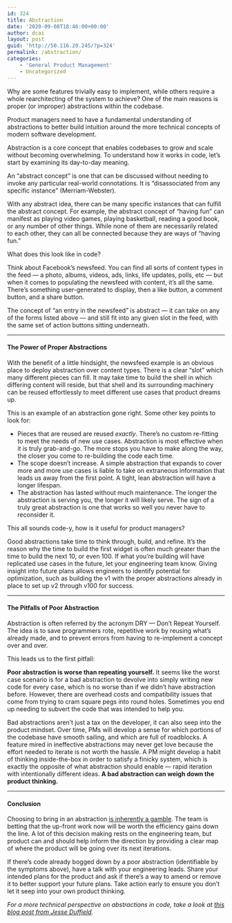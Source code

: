 ```yaml
---
id: 324
title: Abstraction
date: '2020-09-08T18:46:00+00:00'
author: dcai
layout: post
guid: 'http://50.116.20.245/?p=324'
permalink: /abstraction/
categories:
    - 'General Product Management'
    - Uncategorized
---
```


Why are some features trivially easy to implement, while others require a whole rearchitecting of the system to achieve? One of the main reasons is proper (or improper) abstractions within the codebase.

Product managers need to have a fundamental understanding of abstractions to better build intuition around the more technical concepts of modern software development.

Abstraction is a core concept that enables codebases to grow and scale without becoming overwhelming. To understand how it works in code, let’s start by examining its day-to-day meaning.

An “abstract concept” is one that can be discussed without needing to invoke any particular real-world connotations. It is “disassociated from any specific instance” (Merriam-Webster).

With any abstract idea, there can be many specific instances that can fulfill the abstract concept. For example, the abstract concept of “having fun” can manifest as playing video games, playing basketball, reading a good book, or any number of other things. While none of them are necessarily related to each other, they can all be connected because they are ways of “having fun.”

What does this look like in code?

Think about Facebook’s newsfeed. You can find all sorts of content types in the feed — a photo, albums, videos, ads, links, life updates, polls, etc — but when it comes to populating the newsfeed with content, it’s all the same. There’s something user-generated to display, then a like button, a comment button, and a share button.

The concept of “an entry in the newsfeed” is abstract — it can take on any of the forms listed above — and still fit into any given slot in the feed, with the same set of action buttons sitting underneath.

- - - - - -

#### **The Power of Proper Abstractions**

With the benefit of a little hindsight, the newsfeed example is an obvious place to deploy abstraction over content types. There is a clear “slot” which many different pieces can fill. It may take time to build the shell in which differing content will reside, but that shell and its surrounding machinery can be reused effortlessly to meet different use cases that product dreams up.

This is an example of an abstraction gone right. Some other key points to look for:

- Pieces that are reused are reused *exactly*. There’s no custom re-fitting to meet the needs of new use cases. Abstraction is most effective when it is truly grab-and-go. The more stops you have to make along the way, the closer you come to re-building the code each time.
- The scope doesn’t increase. A simple abstraction that expands to cover more and more use cases is liable to take on extraneous information that leads us away from the first point. A tight, lean abstraction will have a longer lifespan.
- The abstraction has lasted without much maintenance. The longer the abstraction is serving you, the longer it will likely serve. The sign of a truly great abstraction is one that works so well you never have to reconsider it.

This all sounds code-y, how is it useful for product managers?

Good abstractions take time to think through, build, and refine. It’s the reason why the time to build the first widget is often much greater than the time to build the next 10, or even 100. If what you’re building will have replicated use cases in the future, let your engineering team know. Giving insight into future plans allows engineers to identify potential for optimization, such as building the v1 with the proper abstractions already in place to set up v2 through v100 for success.

- - - - - -

#### **The Pitfalls of Poor Abstraction**

Abstraction is often referred by the acronym DRY — Don’t Repeat Yourself. The idea is to save programmers rote, repetitive work by reusing what’s already made, and to prevent errors from having to re-implement a concept over and over.

This leads us to the first pitfall:

**Poor abstraction is worse than repeating yourself.** It seems like the worst case scenario is for a bad abstraction to devolve into simply writing new code for every case, which is no worse than if we didn’t have abstraction before. However, there are overhead costs and compatibility issues that come from trying to cram square pegs into round holes. Sometimes you end up needing to subvert the code that was intended to help you.

Bad abstractions aren’t just a tax on the developer, it can also seep into the product mindset. Over time, PMs will develop a sense for which portions of the codebase have smooth sailing, and which are full of roadblocks. A feature mired in ineffective abstractions may never get love because the effort needed to iterate is not worth the hassle. A PM might develop a habit of thinking inside-the-box in order to satisfy a finicky system, which is exactly the opposite of what abstraction should enable — rapid iteration with intentionally different ideas. **A bad abstraction can weigh down the product thinking.**

- - - - - -

#### **Conclusion**

Choosing to bring in an abstraction [is inherently a gamble](https://jesseduffield.com/beginners-guide-to-abstraction). The team is betting that the up-front work now will be worth the efficiency gains down the line. A lot of this decision making rests on the engineering team, but product can and should help inform the direction by providing a clear map of where the product will be going over its next iterations.

If there’s code already bogged down by a poor abstraction (identifiable by the symptoms above), have a talk with your engineering leads. Share your intended plans for the product and ask if there’s a way to amend or remove it to better support your future plans. Take action early to ensure you don’t let it seep into your own product thinking.

*For a more technical perspective on abstractions in code, take a look at* [*this blog post from Jesse Duffield*](https://jesseduffield.com/beginners-guide-to-abstraction/)*.*